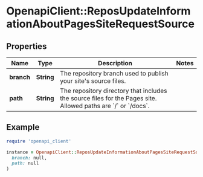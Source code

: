 # OpenapiClient::ReposUpdateInformationAboutPagesSiteRequestSource

## Properties

| Name | Type | Description | Notes |
| ---- | ---- | ----------- | ----- |
| **branch** | **String** | The repository branch used to publish your site&#39;s source files. |  |
| **path** | **String** | The repository directory that includes the source files for the Pages site. Allowed paths are &#x60;/&#x60; or &#x60;/docs&#x60;. |  |

## Example

```ruby
require 'openapi_client'

instance = OpenapiClient::ReposUpdateInformationAboutPagesSiteRequestSource.new(
  branch: null,
  path: null
)
```

